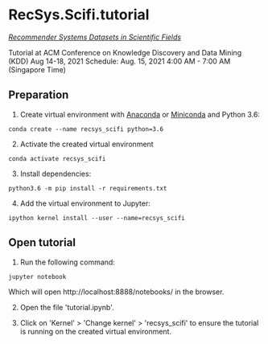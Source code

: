 # RecSys.Scifi.tutorial

[*Recommender Systems Datasets in Scientific Fields*](https://lasigebiotm.github.io/RecSys.Scifi/)

Tutorial at ACM Conference on Knowledge Discovery and Data Mining (KDD)
Aug 14-18, 2021 Schedule: Aug. 15, 2021 4:00 AM - 7:00 AM (Singapore Time)


## Preparation

1. Create virtual environment with [Anaconda](https://docs.conda.io/en/latest/miniconda.html) or [Miniconda](https://docs.conda.io/en/latest/miniconda.html) and Python 3.6:

```
conda create --name recsys_scifi python=3.6
```

2. Activate the created virtual environment

```
conda activate recsys_scifi
```

3. Install dependencies:

```
python3.6 -m pip install -r requirements.txt
```

4. Add the virtual environment to Jupyter:

```
ipython kernel install --user --name=recsys_scifi
```

## Open tutorial

1. Run the following command:

```
jupyter notebook
```

Which will open http://localhost:8888/notebooks/ in the browser.

2. Open the file 'tutorial.ipynb'.

3. Click on 'Kernel' > 'Change kernel' > 'recsys_scifi' to ensure the tutorial is running on the created virtual environment.
